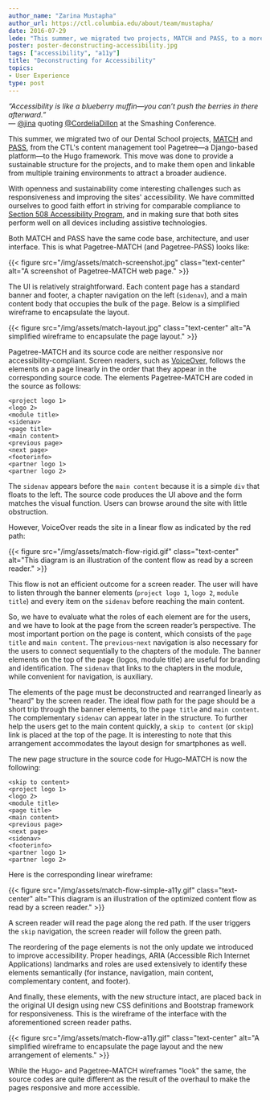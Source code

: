 ```yaml
---
author_name: "Zarina Mustapha"
author_url: https://ctl.columbia.edu/about/team/mustapha/
date: 2016-07-29
lede: "This summer, we migrated two projects, MATCH and PASS, to a more open and sustainable framework. Openness and sustainability pose interesting challenges such as responsiveness and accessibility. We have committed ourselves to good faith effort in making sure that both sites perform well on all devices including assistive technologies."
poster: poster-deconstructing-accessibility.jpg
tags: ["accessibility", "a11y"]
title: "Deconstructing for Accessibility"
topics:
- User Experience
type: post
---
```


_“Accessibility is like a blueberry muffin—you can’t push the berries in there afterward.”_  
— <a href="https://twitter.com/AccEase" target="_blank">@jina</a> quoting <a href="https://twitter.com/cordeliadillon" target="_blank">@CordeliaDillon</a> at the Smashing Conference.

This summer, we migrated two of our Dental School projects, [MATCH](https://match.ccnmtl.columbia.edu) and [PASS](https://pass.ccnmtl.columbia.edu), from the CTL's content management tool Pagetree—a Django-based platform—to the Hugo framework. This move was done to provide a sustainable structure for the projects, and to make them open and linkable from multiple training environments to attract a broader audience.

With openness and sustainability come interesting challenges such as responsiveness and improving the sites' accessibility. We have committed ourselves to good faith effort in striving for comparable compliance to [Section 508 Accessibility Program](https://www.section508.gov/), and in making sure that both sites perform well on all devices including assistive technologies. 

Both MATCH and PASS have the same code base, architecture, and user interface. This is what Pagetree-MATCH (and Pagetree-PASS) looks like:

{{< figure src="/img/assets/match-screenshot.jpg" class="text-center" alt="A screenshot of Pagetree-MATCH web page." >}}

The UI is relatively straightforward. Each content page has a standard banner and footer, a chapter navigation on the left (`sidenav`), and a main content body that occupies the bulk of the page. Below is a simplified wireframe to encapsulate the layout.

{{< figure src="/img/assets/match-layout.jpg" class="text-center" alt="A simplified wireframe to encapsulate the page layout." >}}

Pagetree-MATCH and its source code are neither responsive nor accessibility-compliant. Screen readers, such as [VoiceOver](http://www.apple.com/accessibility/osx/voiceover/), follows the elements on a page linearly in the order that they appear in the corresponding source code. The elements Pagetree-MATCH are coded in the source as follows:

```
<project logo 1>
<logo 2>
<module title>
<sidenav>
<page title>
<main content>
<previous page>
<next page>
<footerinfo>
<partner logo 1>
<partner logo 2>
```

The `sidenav` appears before the `main content` because it is a simple `div` that floats to the left. The source code produces the UI above and the form matches the visual function. Users can browse around the site with little obstruction.

However, VoiceOver reads the site in a linear flow as indicated by the red path:

{{< figure src="/img/assets/match-flow-rigid.gif" class="text-center" alt="This diagram is an illustration of the content flow as read by a screen reader." >}}

This flow is not an efficient outcome for a screen reader. The user will have to listen through the banner elements (`project logo 1`, `logo 2`, `module title`) and every item on the `sidenav` before reaching the main content.

So, we have to evaluate what the roles of each element are for the users, and we have to look at the page from the screen reader’s perspective. The most important portion on the page is content, which consists of the `page title` and `main content`. The `previous`-`next` navigation is also necessary for the users to connect sequentially to the chapters of the module. The banner elements on the top of the page (logos, module title) are useful for branding and identification. The `sidenav` that links to the chapters in the module, while convenient for navigation, is auxiliary.

The elements of the page must be deconstructed and rearranged linearly as "heard" by the screen reader. The ideal flow path for the page should be a short trip through the banner elements, to the `page title` and `main content`. The complementary `sidenav` can appear later in the structure. To further help the users get to the main content quickly, a `skip to content` (or `skip`) link is placed at the top of the page. It is interesting to note that this arrangement accommodates the layout design for smartphones as well.

The new page structure in the source code for Hugo-MATCH is now the following:

```
<skip to content>
<project logo 1>
<logo 2>
<module title>
<page title>
<main content>
<previous page>
<next page>
<sidenav>
<footerinfo>
<partner logo 1>
<partner logo 2>
```

Here is the corresponding linear wireframe:

{{< figure src="/img/assets/match-flow-simple-a11y.gif" class="text-center" alt="This diagram is an illustration of the optimized content flow as read by a screen reader." >}}

A screen reader will read the page along the red path. If the user triggers the `skip` navigation, the screen reader will follow the green path.

The reordering of the page elements is not the only update we introduced to improve accessibility. Proper headings, ARIA (Accessible Rich Internet Applications) landmarks and roles are used extensively to identify these elements semantically (for instance, navigation, main content, complementary content, and footer).

And finally, these elements, with the new structure intact, are placed back in the original UI design using new CSS definitions and Bootstrap framework for responsiveness. This is the wireframe of the interface with the aforementioned screen reader paths.

{{< figure src="/img/assets/match-flow-a11y.gif" class="text-center" alt="A simplified wireframe to encapsulate the page layout and the new arrangement of elements." >}}

While the Hugo- and Pagetree-MATCH wireframes "look" the same, the source codes are quite different as the result of the overhaul to make the pages responsive and more accessible.
